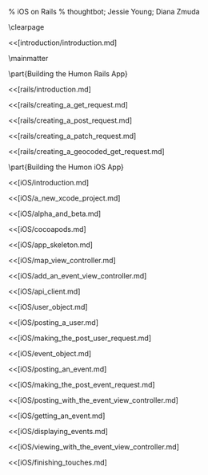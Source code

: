 % iOS on Rails
% thoughtbot; Jessie Young; Diana Zmuda

\clearpage

<<[introduction/introduction.md]

\mainmatter

\part{Building the Humon Rails App}

<<[rails/introduction.md]

<<[rails/creating_a_get_request.md]

<<[rails/creating_a_post_request.md]

<<[rails/creating_a_patch_request.md]

<<[rails/creating_a_geocoded_get_request.md]

\part{Building the Humon iOS App}

<<[iOS/introduction.md]

<<[iOS/a_new_xcode_project.md]

<<[iOS/alpha_and_beta.md]

<<[iOS/cocoapods.md]

<<[iOS/app_skeleton.md]

<<[iOS/map_view_controller.md]

<<[iOS/add_an_event_view_controller.md]

<<[iOS/api_client.md]

<<[iOS/user_object.md]

<<[iOS/posting_a_user.md]

<<[iOS/making_the_post_user_request.md]

<<[iOS/event_object.md]

<<[iOS/posting_an_event.md]

<<[iOS/making_the_post_event_request.md]

<<[iOS/posting_with_the_event_view_controller.md]

<<[iOS/getting_an_event.md]

<<[iOS/displaying_events.md]

<<[iOS/viewing_with_the_event_view_controller.md]

<<[iOS/finishing_touches.md]
